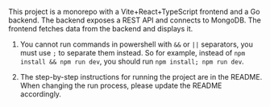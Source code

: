 
This project is a monorepo with a Vite+React+TypeScript frontend and a Go backend. The backend exposes a REST API and connects to MongoDB. The frontend fetches data from the backend and displays it.

1. You cannot run commands in powershell with `&&` or `||` separators, you must use `;` to separate them instead.
So for example, instead of `npm install && npm run dev`, you should run `npm install; npm run dev`.

2. The step-by-step instructions for running the project are in the README. When changing the run process, please update the README accordingly.